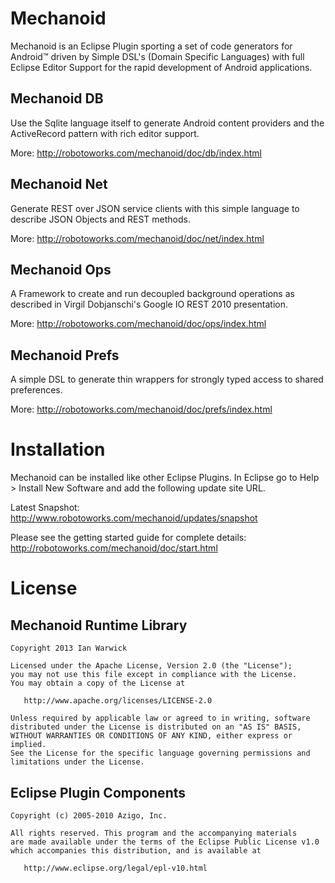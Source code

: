 Mechanoid
=============

Mechanoid is an Eclipse Plugin sporting a set of code generators for Android™ driven by Simple DSL's (Domain Specific Languages) with full Eclipse Editor Support for the rapid development of Android applications.

Mechanoid DB
------------
Use the Sqlite language itself to generate Android content providers and the ActiveRecord pattern with rich editor support.

More: http://robotoworks.com/mechanoid/doc/db/index.html

Mechanoid Net
-------------
Generate REST over JSON service clients with this simple language to describe JSON Objects and REST methods.

More: http://robotoworks.com/mechanoid/doc/net/index.html

Mechanoid Ops
-------------
A Framework to create and run decoupled background operations as described in Virgil Dobjanschi's Google IO REST 2010 presentation.

More: http://robotoworks.com/mechanoid/doc/ops/index.html

Mechanoid Prefs
---------------
A simple DSL to generate thin wrappers for strongly typed access to shared preferences.

More: http://robotoworks.com/mechanoid/doc/prefs/index.html

Installation
============

Mechanoid can be installed like other Eclipse Plugins. In Eclipse go to Help > Install New Software and add the following update site URL.

Latest Snapshot: http://www.robotoworks.com/mechanoid/updates/snapshot

Please see the getting started guide for complete details: http://robotoworks.com/mechanoid/doc/start.html

License
=======

Mechanoid Runtime Library
-------------------------

    Copyright 2013 Ian Warwick

    Licensed under the Apache License, Version 2.0 (the "License");
    you may not use this file except in compliance with the License.
    You may obtain a copy of the License at

       http://www.apache.org/licenses/LICENSE-2.0

    Unless required by applicable law or agreed to in writing, software
    distributed under the License is distributed on an "AS IS" BASIS,
    WITHOUT WARRANTIES OR CONDITIONS OF ANY KIND, either express or implied.
    See the License for the specific language governing permissions and
    limitations under the License.

Eclipse Plugin Components
-------------------------

    Copyright (c) 2005-2010 Azigo, Inc.  
    
    All rights reserved. This program and the accompanying materials
    are made available under the terms of the Eclipse Public License v1.0
    which accompanies this distribution, and is available at
       
       http://www.eclipse.org/legal/epl-v10.html
